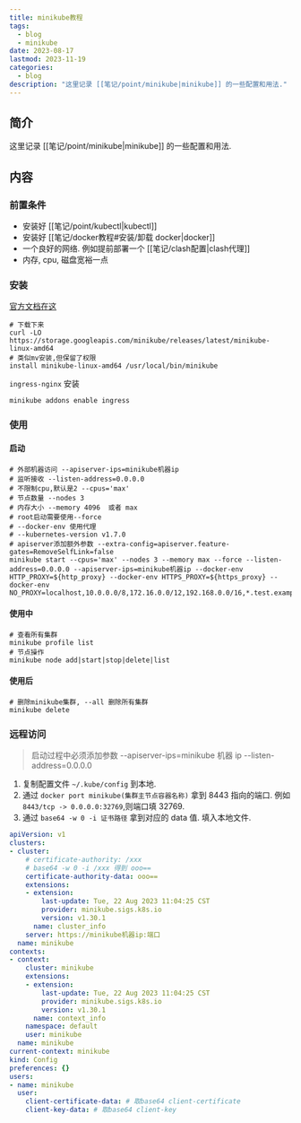 ```yaml
---
title: minikube教程
tags:
  - blog
  - minikube
date: 2023-08-17
lastmod: 2023-11-19
categories:
  - blog
description: "这里记录 [[笔记/point/minikube|minikube]] 的一些配置和用法."
---
```


## 简介

这里记录 [[笔记/point/minikube|minikube]] 的一些配置和用法.

## 内容

### 前置条件

- 安装好 [[笔记/point/kubectl|kubectl]]
- 安装好 [[笔记/docker教程#安装/卸载 docker|docker]]
- 一个良好的网络. 例如提前部署一个 [[笔记/clash配置|clash代理]]
- 内存, cpu, 磁盘宽裕一点

### 安装

[官方文档在这](https://minikube.sigs.k8s.io/docs/start/)

```shell
# 下载下来
curl -LO https://storage.googleapis.com/minikube/releases/latest/minikube-linux-amd64
# 类似mv安装,但保留了权限
install minikube-linux-amd64 /usr/local/bin/minikube
```

`ingress-nginx` 安装

```shell
minikube addons enable ingress
```

### 使用

#### 启动

```shell
# 外部机器访问 --apiserver-ips=minikube机器ip
# 监听接收 --listen-address=0.0.0.0
# 不限制cpu,默认是2 --cpus='max'
# 节点数量 --nodes 3
# 内存大小 --memory 4096  或者 max
# root启动需要使用--force
# --docker-env 使用代理
# --kubernetes-version v1.7.0
# apiserver添加额外参数 --extra-config=apiserver.feature-gates=RemoveSelfLink=false
minikube start --cpus='max' --nodes 3 --memory max --force --listen-address=0.0.0.0 --apiserver-ips=minikube机器ip --docker-env HTTP_PROXY=${http_proxy} --docker-env HTTPS_PROXY=${https_proxy} --docker-env NO_PROXY=localhost,10.0.0.0/8,172.16.0.0/12,192.168.0.0/16,*.test.example.com
```

#### 使用中

```
# 查看所有集群
minikube profile list
# 节点操作
minikube node add|start|stop|delete|list
```

#### 使用后

```
# 删除minikube集群, --all 删除所有集群
minikube delete 
```

### 远程访问

> 启动过程中必须添加参数
> --apiserver-ips=minikube 机器 ip
> --listen-address=0.0.0.0

1. 复制配置文件 `~/.kube/config` 到本地.
2. 通过 `docker port minikube(集群主节点容器名称)` 拿到 8443 指向的端口. 例如 `8443/tcp -> 0.0.0.0:32769`,则端口填 32769.
3. 通过 `base64 -w 0 -i 证书路径` 拿到对应的 data 值. 填入本地文件.

```yml
apiVersion: v1
clusters:
- cluster:
    # certificate-authority: /xxx
    # base64 -w 0 -i /xxx 得到 ooo==
    certificate-authority-data: ooo==
    extensions:
    - extension:
        last-update: Tue, 22 Aug 2023 11:04:25 CST
        provider: minikube.sigs.k8s.io
        version: v1.30.1
      name: cluster_info
    server: https://minikube机器ip:端口
  name: minikube
contexts:
- context:
    cluster: minikube
    extensions:
    - extension:
        last-update: Tue, 22 Aug 2023 11:04:25 CST
        provider: minikube.sigs.k8s.io
        version: v1.30.1
      name: context_info
    namespace: default
    user: minikube
  name: minikube
current-context: minikube
kind: Config
preferences: {}
users:
- name: minikube
  user:
    client-certificate-data: # 取base64 client-certificate
    client-key-data: # 取base64 client-key
```
